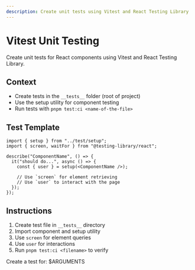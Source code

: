 ```yaml
---
description: Create unit tests using Vitest and React Testing Library
---
```


# Vitest Unit Testing

Create unit tests for React components using Vitest and React Testing Library.

## Context

- Create tests in the `__tests__` folder (root of project)
- Use the setup utility for component testing
- Run tests with `pnpm test:ci <name-of-the-file>`

## Test Template

```tsx
import { setup } from "../test/setup";
import { screen, waitFor } from "@testing-library/react";

describe("ComponentName", () => {
  it("should do...", async () => {
    const { user } = setup(<ComponentName />);

    // Use `screen` for element retrieving
    // Use `user` to interact with the page
  });
});
```

## Instructions

1. Create test file in `__tests__` directory
2. Import component and setup utility
3. Use `screen` for element queries
4. Use `user` for interactions
5. Run `pnpm test:ci <filename>` to verify

Create a test for: $ARGUMENTS

